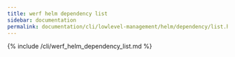 ```yaml
---
title: werf helm dependency list
sidebar: documentation
permalink: documentation/cli/lowlevel-management/helm/dependency/list.html
---
```


{% include /cli/werf_helm_dependency_list.md %}
